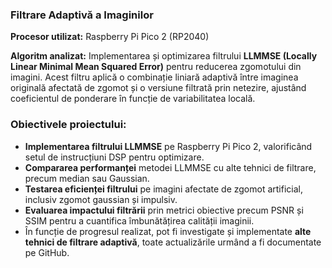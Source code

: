 ### **Filtrare Adaptivă a Imaginilor**  
**Procesor utilizat:** Raspberry Pi Pico 2 (RP2040)  

**Algoritm analizat:** Implementarea și optimizarea filtrului **LLMMSE (Locally Linear Minimal Mean Squared Error)** pentru reducerea zgomotului din imagini. Acest filtru aplică o combinație liniară adaptivă între imaginea originală afectată de zgomot și o versiune filtrată prin netezire, ajustând coeficientul de ponderare în funcție de variabilitatea locală.  

### **Obiectivele proiectului:**  
- **Implementarea filtrului LLMMSE** pe Raspberry Pi Pico 2, valorificând setul de instrucțiuni DSP pentru optimizare.  
- **Compararea performanței** metodei LLMMSE cu alte tehnici de filtrare, precum median sau Gaussian.  
- **Testarea eficienței filtrului** pe imagini afectate de zgomot artificial, inclusiv zgomot gaussian și impulsiv.  
- **Evaluarea impactului filtrării** prin metrici obiective precum PSNR și SSIM pentru a cuantifica îmbunătățirea calității imaginii.  
- În funcție de progresul realizat, pot fi investigate și implementate **alte tehnici de filtrare adaptivă**, toate actualizările urmând a fi documentate pe GitHub.  





